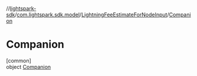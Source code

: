 //[lightspark-sdk](../../../../index.md)/[com.lightspark.sdk.model](../../index.md)/[LightningFeeEstimateForNodeInput](../index.md)/[Companion](index.md)

# Companion

[common]\
object [Companion](index.md)
